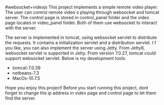 #websocket+videojs
This project implements a simple remote video player. The user can control remote video`s playing through websocket and tomcat server.  The control page is stored in control_panel folder and the video page locates in video_panel folder. Both of them use websocket to interact with the server.

The server is implemented in tomcat, using websocket servlet to distribute the requests. It contains a initialization servlet and a distribution servlet. I f you like, you can also implement the server using Jetty. From Jetty8, websocket servlet is supported in Jetty. From version 7.0.27, tomcat could support websocket servlet. Below is my development tools:

* tomcat-7.0.39
* netbeans-7.3
* MacOs-10.7.5

Hope you enjoy this project! Before you start running this project, dont forget to change the ip address in video page and control page to let them find the server.  